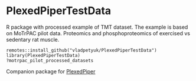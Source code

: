 # PlexedPiperTestData

R package with processed example of TMT dataset. The example is based on MoTrPAC
pilot data. Proteomics and phosphoproteomics of exercised vs sedentary rat muscle.

```{r}
remotes::install_github("vladpetyuk/PlexedPiperTestData")
library(PlexedPiperTestData)
?motrpac_pilot_processed_datasets
```
Companion package for [PlexedPiper](https://github.com/vladpetyuk/PlexedPiper)
